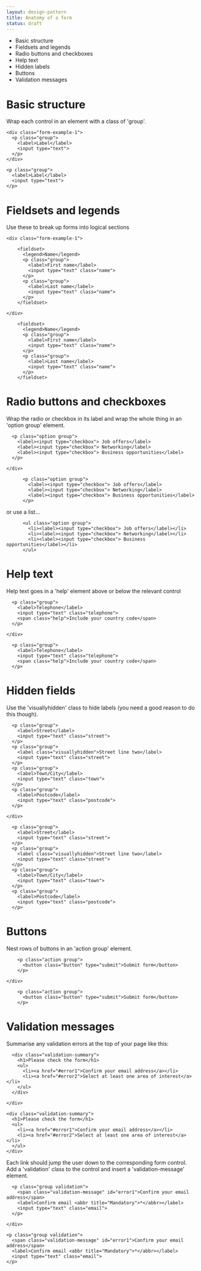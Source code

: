 ```yaml
---
layout: design-pattern
title: Anatomy of a form
status: draft
---
```



* Basic structure
* Fieldsets and legends
* Radio buttons and checkboxes
* Help text
* Hidden labels
* Buttons
* Validation messages


# Basic structure

Wrap each control in an element with a class of 'group'.

<div class="pattern-example">
  <div class="inner">

    <div class="form-example-1">
      <p class="group">
        <label>Label</label>
        <input type="text">
      </p>
    </div>

  </div>
</div> 


    <p class="group">
      <label>Label</label>
      <input type="text">
    </p>


# Fieldsets and legends

Use these to break up forms into logical sections

<div class="pattern-example">
  <div class="inner">

    <div class="form-example-1">

        <fieldset>
          <legend>Name</legend>
          <p class="group">
            <label>First name</label>
            <input type="text" class="name">
          </p>
          <p class="group">
            <label>Last name</label>
            <input type="text" class="name">
          </p>
        </fieldset>

    </div>

  </div>
</div>

        <fieldset>
          <legend>Name</legend>
          <p class="group">
            <label>First name</label>
            <input type="text" class="name">
          </p>
          <p class="group">
            <label>Last name</label>
            <input type="text" class="name">
          </p>
        </fieldset> 


# Radio buttons and checkboxes

Wrap the radio or checkbox in its label and wrap the whole thing in an 'option group' element.

<div class="pattern-example">
  <div class="inner">
    <div class="form-example-1">

      <p class="option group">
        <label><input type="checkbox"> Job offers</label>
        <label><input type="checkbox"> Networking</label>
        <label><input type="checkbox"> Business opportunities</label>
      </p>

    </div>
  </div>
</div> 



          <p class="option group">
            <label><input type="checkbox"> Job offers</label>
            <label><input type="checkbox"> Networking</label>
            <label><input type="checkbox"> Business opportunities</label>
          </p>


or use a list...


          <ul class="option group">
            <li><label><input type="checkbox"> Job offers</label></li>
            <li><label><input type="checkbox"> Networking</label></li>
            <li><label><input type="checkbox"> Business opportunities</label></li>
          </ul>


# Help text

Help text goes in a 'help' element above or below the relevant control

<div class="pattern-example">
  <div class="inner">
    <div class="form-example-1">

      <p class="group">
        <label>Telephone</label>
        <input type="text" class="telephone">
        <span class="help">Include your country code</span>
      </p>

    </div>
  </div>
</div> 


      <p class="group">
        <label>Telephone</label>
        <input type="text" class="telephone">
        <span class="help">Include your country code</span>
      </p>


# Hidden fields

Use the 'visuallyhidden' class to hide labels (you need a good reason to do this though).

<div class="pattern-example">
  <div class="inner">
    <div class="form-example-1">

      <p class="group">
        <label>Street</label>
        <input type="text" class="street">
      </p>
      <p class="group">
        <label class="visuallyhidden">Street line two</label>
        <input type="text" class="street">
      </p>
      <p class="group">
        <label>Town/City</label>
        <input type="text" class="town">
      </p>
      <p class="group">
        <label>Postcode</label>
        <input type="text" class="postcode">
      </p>

    </div>
  </div>
</div> 


      <p class="group">
        <label>Street</label>
        <input type="text" class="street">
      </p>
      <p class="group">
        <label class="visuallyhidden">Street line two</label>
        <input type="text" class="street">
      </p>
      <p class="group">
        <label>Town/City</label>
        <input type="text" class="town">
      </p>
      <p class="group">
        <label>Postcode</label>
        <input type="text" class="postcode">
      </p>


# Buttons

Nest rows of buttons in an 'action group' element.

<div class="pattern-example">
  <div class="inner">
    <div class="form-example-1">

        <p class="action group">
          <button class="button" type="submit">Submit form</button>
        </p>

    </div>
  </div>
</div> 

        <p class="action group">
          <button class="button" type="submit">Submit form</button>
        </p>


# Validation messages

Summarise any validation errors at the top of your page like this:

<div class="pattern-example">
  <div class="inner">
    <div class="form-example-1">

      <div class="validation-summary">
        <h1>Please check the form</h1>
        <ul>
          <li><a href="#error1">Confirm your email address</a></li>
          <li><a href="#error2">Select at least one area of interest</a></li>
        </ul>
      </div>

    </div>
  </div>
</div> 

    <div class="validation-summary">
      <h1>Please check the form</h1>
      <ul>
        <li><a href="#error1">Confirm your email address</a></li>
        <li><a href="#error2">Select at least one area of interest</a></li>
      </ul>
    </div>


Each link should jump the user down to the corresponding form control. Add a 'validation' class to the control and insert a 'validation-message' element.

<div class="pattern-example">
  <div class="inner">
    <div class="form-example-1">

      <p class="group validation">
        <span class="validation-message" id="error1">Confirm your email address</span>
        <label>Confirm email <abbr title="Mandatory">*</abbr></label>
        <input type="text" class="email">
      </p>

    </div>
  </div>
</div> 

    <p class="group validation">
      <span class="validation-message" id="error1">Confirm your email address</span>
      <label>Confirm email <abbr title="Mandatory">*</abbr></label>
      <input type="text" class="email">
    </p>




<script>
  $(function() {

    // Style toggle for pattern examples
    // Takes the text of the clicked 'option' and assigns it as
    // a class to the element named in the 'data-for' attribute
    $('.class-toggle .option').click(function(){
      $('.class-toggle .option').removeClass('selected');
      $(this).addClass('selected');
      var selectedClass = $(this).text();
      var selectedElement = "#" + $(this).parents('.class-toggle').data("for");
      $(selectedElement).removeClass().addClass(selectedClass);
      return false;
    });



  });
</script>
